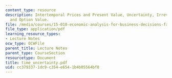 ```yaml
---
content_type: resource
description: Intertemporal Prices and Present Value, Uncertainty, Irreversible Investments
  and Option Value.
file: /media/courses/15-010-economic-analysis-for-business-decisions-fall-2004/cc3793371dc9c354e6541b4b05564bf8_time_uncertainty.pdf
file_type: application/pdf
learning_resource_types:
- Lecture Notes
ocw_type: OCWFile
parent_title: Lecture Notes
parent_type: CourseSection
resourcetype: Document
title: time_uncertainty.pdf
uid: cc379337-1dc9-c354-e654-1b4b05564bf8
---
```

